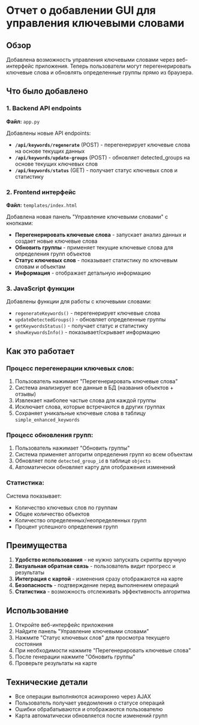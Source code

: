 # Отчет о добавлении GUI для управления ключевыми словами

## Обзор

Добавлена возможность управления ключевыми словами через веб-интерфейс приложения. Теперь пользователи могут перегенерировать ключевые слова и обновлять определенные группы прямо из браузера.

## Что было добавлено

### 1. Backend API endpoints

**Файл:** `app.py`

Добавлены новые API endpoints:

- **`/api/keywords/regenerate`** (POST) - перегенерирует ключевые слова на основе текущих данных
- **`/api/keywords/update-groups`** (POST) - обновляет detected_groups на основе текущих ключевых слов  
- **`/api/keywords/status`** (GET) - получает статус ключевых слов и статистику

### 2. Frontend интерфейс

**Файл:** `templates/index.html`

Добавлена новая панель "Управление ключевыми словами" с кнопками:

- **Перегенерировать ключевые слова** - запускает анализ данных и создает новые ключевые слова
- **Обновить группы** - применяет текущие ключевые слова для определения групп объектов
- **Статус ключевых слов** - показывает статистику по ключевым словам и объектам
- **Информация** - отображает детальную информацию

### 3. JavaScript функции

Добавлены функции для работы с ключевыми словами:

- `regenerateKeywords()` - перегенерирует ключевые слова
- `updateDetectedGroups()` - обновляет определенные группы
- `getKeywordsStatus()` - получает статус и статистику
- `showKeywordsInfo()` - показывает/скрывает информацию

## Как это работает

### Процесс перегенерации ключевых слов:

1. Пользователь нажимает "Перегенерировать ключевые слова"
2. Система анализирует все данные в БД (названия объектов + отзывы)
3. Извлекает наиболее частые слова для каждой группы
4. Исключает слова, которые встречаются в других группах
5. Сохраняет уникальные ключевые слова в таблицу `simple_enhanced_keywords`

### Процесс обновления групп:

1. Пользователь нажимает "Обновить группы"
2. Система применяет алгоритм определения групп ко всем объектам
3. Обновляет поле `detected_group_id` в таблице `objects`
4. Автоматически обновляет карту для отображения изменений

### Статистика:

Система показывает:
- Количество ключевых слов по группам
- Общее количество объектов
- Количество определенных/неопределенных групп
- Процент успешного определения групп

## Преимущества

1. **Удобство использования** - не нужно запускать скрипты вручную
2. **Визуальная обратная связь** - пользователь видит прогресс и результаты
3. **Интеграция с картой** - изменения сразу отображаются на карте
4. **Безопасность** - подтверждение перед выполнением операций
5. **Статистика** - возможность отслеживать эффективность алгоритма

## Использование

1. Откройте веб-интерфейс приложения
2. Найдите панель "Управление ключевыми словами"
3. Нажмите "Статус ключевых слов" для просмотра текущего состояния
4. При необходимости нажмите "Перегенерировать ключевые слова"
5. После генерации нажмите "Обновить группы"
6. Проверьте результаты на карте

## Технические детали

- Все операции выполняются асинхронно через AJAX
- Пользователь получает уведомления о статусе операций
- Ошибки обрабатываются и отображаются пользователю
- Карта автоматически обновляется после изменений групп 